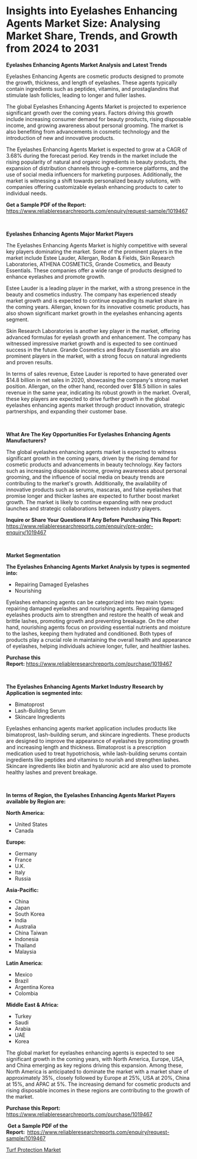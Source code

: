 <p><h1>Insights into Eyelashes Enhancing Agents Market Size: Analysing Market Share, Trends, and Growth from 2024 to 2031</h1></p><p><strong>Eyelashes Enhancing Agents Market Analysis and Latest Trends</strong></p>
<p><p>Eyelashes Enhancing Agents are cosmetic products designed to promote the growth, thickness, and length of eyelashes. These agents typically contain ingredients such as peptides, vitamins, and prostaglandins that stimulate lash follicles, leading to longer and fuller lashes.</p><p>The global Eyelashes Enhancing Agents Market is projected to experience significant growth over the coming years. Factors driving this growth include increasing consumer demand for beauty products, rising disposable income, and growing awareness about personal grooming. The market is also benefiting from advancements in cosmetic technology and the introduction of new and innovative products.</p><p>The Eyelashes Enhancing Agents Market is expected to grow at a CAGR of 3.68% during the forecast period. Key trends in the market include the rising popularity of natural and organic ingredients in beauty products, the expansion of distribution channels through e-commerce platforms, and the use of social media influencers for marketing purposes. Additionally, the market is witnessing a shift towards personalized beauty solutions, with companies offering customizable eyelash enhancing products to cater to individual needs.</p></p>
<p><strong>Get a Sample PDF of the Report:&nbsp;</strong> <a href="https://www.reliableresearchreports.com/enquiry/request-sample/1019467">https://www.reliableresearchreports.com/enquiry/request-sample/1019467</a></p>
<p>&nbsp;</p>
<p><strong>Eyelashes Enhancing Agents Major Market Players</strong></p>
<p><p>The Eyelashes Enhancing Agents Market is highly competitive with several key players dominating the market. Some of the prominent players in the market include Estee Lauder, Allergan, Rodan & Fields, Skin Research Laboratories, ATHENA COSMETICS, Grande Cosmetics, and Beauty Essentials. These companies offer a wide range of products designed to enhance eyelashes and promote growth.</p><p>Estee Lauder is a leading player in the market, with a strong presence in the beauty and cosmetics industry. The company has experienced steady market growth and is expected to continue expanding its market share in the coming years. Allergan, known for its innovative cosmetic products, has also shown significant market growth in the eyelashes enhancing agents segment.</p><p>Skin Research Laboratories is another key player in the market, offering advanced formulas for eyelash growth and enhancement. The company has witnessed impressive market growth and is expected to see continued success in the future. Grande Cosmetics and Beauty Essentials are also prominent players in the market, with a strong focus on natural ingredients and proven results.</p><p>In terms of sales revenue, Estee Lauder is reported to have generated over $14.8 billion in net sales in 2020, showcasing the company's strong market position. Allergan, on the other hand, recorded over $18.5 billion in sales revenue in the same year, indicating its robust growth in the market. Overall, these key players are expected to drive further growth in the global eyelashes enhancing agents market through product innovation, strategic partnerships, and expanding their customer base.</p></p>
<p>&nbsp;</p>
<p><strong>What Are The Key Opportunities For Eyelashes Enhancing Agents Manufacturers?</strong></p>
<p><p>The global eyelashes enhancing agents market is expected to witness significant growth in the coming years, driven by the rising demand for cosmetic products and advancements in beauty technology. Key factors such as increasing disposable income, growing awareness about personal grooming, and the influence of social media on beauty trends are contributing to the market's growth. Additionally, the availability of innovative products such as serums, mascaras, and false eyelashes that promise longer and thicker lashes are expected to further boost market growth. The market is likely to continue expanding with new product launches and strategic collaborations between industry players.</p></p>
<p><strong>Inquire or Share Your Questions If Any Before Purchasing This Report:</strong> <a href="https://www.reliableresearchreports.com/enquiry/pre-order-enquiry/1019467">https://www.reliableresearchreports.com/enquiry/pre-order-enquiry/1019467</a></p>
<p>&nbsp;</p>
<p><strong>Market Segmentation</strong></p>
<p><strong>The Eyelashes Enhancing Agents Market Analysis by types is segmented into:</strong></p>
<p><ul><li>Repairing Damaged Eyelashes</li><li>Nourishing</li></ul></p>
<p><p>Eyelashes enhancing agents can be categorized into two main types: repairing damaged eyelashes and nourishing agents. Repairing damaged eyelashes products aim to strengthen and restore the health of weak and brittle lashes, promoting growth and preventing breakage. On the other hand, nourishing agents focus on providing essential nutrients and moisture to the lashes, keeping them hydrated and conditioned. Both types of products play a crucial role in maintaining the overall health and appearance of eyelashes, helping individuals achieve longer, fuller, and healthier lashes.</p></p>
<p><strong>Purchase this Report:&nbsp;</strong><a href="https://www.reliableresearchreports.com/purchase/1019467">https://www.reliableresearchreports.com/purchase/1019467</a></p>
<p>&nbsp;</p>
<p><strong>The Eyelashes Enhancing Agents Market Industry Research by Application is segmented into:</strong></p>
<p><ul><li>Bimatoprost</li><li>Lash-Building Serum</li><li>Skincare Ingredients</li></ul></p>
<p><p>Eyelashes enhancing agents market application includes products like bimatoprost, lash-building serum, and skincare ingredients. These products are designed to improve the appearance of eyelashes by promoting growth and increasing length and thickness. Bimatoprost is a prescription medication used to treat hypotrichosis, while lash-building serums contain ingredients like peptides and vitamins to nourish and strengthen lashes. Skincare ingredients like biotin and hyaluronic acid are also used to promote healthy lashes and prevent breakage.</p></p>
<p>&nbsp;</p>
<p><strong>In terms of Region, the Eyelashes Enhancing Agents Market Players available by Region are:</strong></p>
<p>
    <p> <strong> North America: </strong>
        <ul>
            <li>United States</li>
            <li>Canada</li>
        </ul>
        </p> 
    <p> <strong> Europe: </strong>
        <ul>
            <li>Germany</li>
            <li>France</li>
            <li>U.K.</li>
            <li>Italy</li>
            <li>Russia</li>
        </ul>
        </p> 
    <p> <strong> Asia-Pacific: </strong>
        <ul>
            <li>China</li>
            <li>Japan</li>
            <li>South Korea</li>
            <li>India</li>
            <li>Australia</li>
            <li>China Taiwan</li>
            <li>Indonesia</li>
            <li>Thailand</li>
            <li>Malaysia</li>
        </ul>
        </p> 
    <p> <strong> Latin America: </strong>
        <ul>
            <li>Mexico</li>
            <li>Brazil</li>
            <li>Argentina Korea</li>
            <li>Colombia</li>
        </ul>
        </p> 
    <p> <strong> Middle East & Africa: </strong>
        <ul>
            <li>Turkey</li>
            <li>Saudi</li>
            <li>Arabia</li>
            <li>UAE</li>
            <li>Korea</li>
        </ul>
    </p>
    </p>
<p><p>The global market for eyelashes enhancing agents is expected to see significant growth in the coming years, with North America, Europe, USA, and China emerging as key regions driving this expansion. Among these, North America is anticipated to dominate the market with a market share of approximately 35%, closely followed by Europe at 25%, USA at 20%, China at 15%, and APAC at 5%. The increasing demand for cosmetic products and rising disposable incomes in these regions are contributing to the growth of the market.</p></p>
<p><strong>Purchase this Report: </strong><a href="https://www.reliableresearchreports.com/purchase/1019467">https://www.reliableresearchreports.com/purchase/1019467</a></p>
<p>&nbsp;<strong>Get a Sample PDF of the Report:&nbsp;&nbsp;</strong><a href="https://www.reliableresearchreports.com/enquiry/request-sample/1019467">https://www.reliableresearchreports.com/enquiry/request-sample/1019467</a></p>
<p><strong></strong></p>
<p><p><a href="https://scarlet-rocket-c63.notion.site/Turf-Protection-Market-Size-Market-Share-and-Global-Market-Analysis-Report-2024-2031-462cb2aa4a07425da4a514317603ad28">Turf Protection Market</a></p></p>